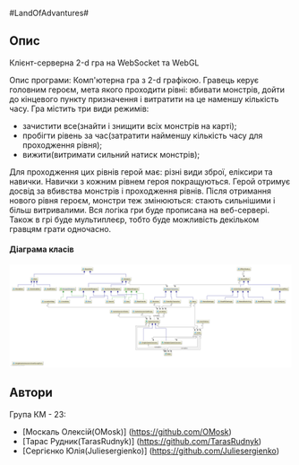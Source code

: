 #LandOfAdvantures#

## Опис ##
Клієнт-серверна 2-d гра на WebSocket та WebGL



Опис програми: Комп'ютерна гра з 2-d графікою. Гравець керує головним героєм, мета якого проходити рівні: вбивати монстрів, дойти до кінцевого пункту призначення і витратити на це наменшу кількість часу. Гра містить три види режимів:
- зачистити все(знайти і знищити всіх монстрів на карті);
- пробігти рівень за час(затратити найменшу кількість часу для проходження рівня);
- вижити(витримати сильний натиск монстрів);

Для проходження цих рівнів герой має: різні види зброї, еліксири та навички. Навички з кожним рівнем героя покращуються. 
Герой отримує досвід за вбивства монстрів і проходження рівнів. Після отримання нового рівня героєм, монстри теж змінюються: 
стають сильнішими і більш витривалими.
Вся логіка гри буде прописана на веб-сервері.
Також в грі буде мультиплеєр, тобто буде можливість декільком гравцям грати одночасно.

#### Діаграма класів ####
![Діаграма](diagram2.png)
## Автори ##
Група КМ - 23:
 * [Москаль Олексій(OMosk)] (https://github.com/OMosk) 
 * [Тарас Рудник(TarasRudnyk)] (https://github.com/TarasRudnyk)
 * [Сергієнко Юлія(Juliesergienko)] (https://github.com/Juliesergienko)
